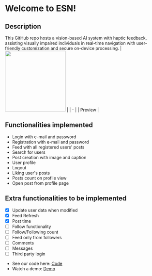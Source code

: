# Welcome to ESN!
## Description
This GitHub repo hosts a vision-based AI system with haptic feedback, assisting visually impaired individuals in real-time navigation with user-friendly customization and secure on-device processing.
| <img src="Videos/Register flow.gif](https://photos.google.com/share/AF1QipNUYT2cPkGZoMRcNsXXEa_9R-WuOp641g5KpaoKvDifzBe49iTWi_G1zb1aYX2x2g/photo/AF1QipMzDtLracJLxPcFY4WDF5KDlL0KrTZkVx1vv5yN?key=YlViRDJXUXF6Q01kbmZBQTVzVEh4RlJQdG5hbzNR)" width="200" /> |
| - |
| Preview |

## Functionalities implemented
- Login with e-mail and password
- Registration with e-mail and password
- Feed with all registered users' posts
- Search for users
- Post creation with image and caption
- User profile
- Logout
- Liking user's posts
- Posts count on profile view
- Open post from profile page

## Extra functionalities to be implemented
- [X] Update user data when modified
- [X] Feed Refresh
- [X] Post time
- [ ] Follow functionality
- [ ] Follow/Following count
- [ ] Feed only from followers
- [ ] Comments
- [ ] Messages
- [ ] Third party login

 - See our code here: [Code](TeamCode/src/main/java/org/firstinspires/ftc/teamcode/ContourVisionProcessor.java)
 - Watch a demo: [Demo](https://photos.app.goo.gl/2y23KqLmBj6v5CAD8)

